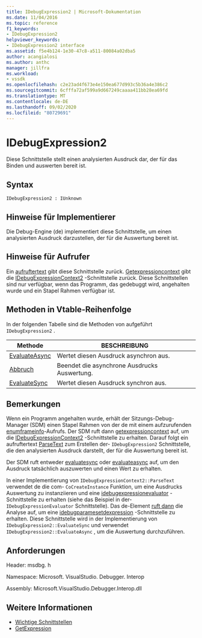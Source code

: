 ```yaml
---
title: IDebugExpression2 | Microsoft-Dokumentation
ms.date: 11/04/2016
ms.topic: reference
f1_keywords:
- IDebugExpression2
helpviewer_keywords:
- IDebugExpression2 interface
ms.assetid: f5e4b124-1e30-47c8-a511-80084a02dba5
author: acangialosi
ms.author: anthc
manager: jillfra
ms.workload:
- vssdk
ms.openlocfilehash: c2e23ad4f673e4e150ea677d993c5b36a4e386c2
ms.sourcegitcommit: 6cfffa72af599a9d667249caaaa411bb28ea69fd
ms.translationtype: MT
ms.contentlocale: de-DE
ms.lasthandoff: 09/02/2020
ms.locfileid: "80729691"
---
```

# <a name="idebugexpression2"></a>IDebugExpression2
Diese Schnittstelle stellt einen analysierten Ausdruck dar, der für das Binden und auswerten bereit ist.

## <a name="syntax"></a>Syntax

```
IDebugExpression2 : IUnknown
```

## <a name="notes-for-implementers"></a>Hinweise für Implementierer
 Die Debug-Engine (de) implementiert diese Schnittstelle, um einen analysierten Ausdruck darzustellen, der für die Auswertung bereit ist.

## <a name="notes-for-callers"></a>Hinweise für Aufrufer
 Ein [aufruftertext](../../../extensibility/debugger/reference/idebugexpressioncontext2-parsetext.md) gibt diese Schnittstelle zurück. [Getexpressioncontext](../../../extensibility/debugger/reference/idebugstackframe2-getexpressioncontext.md) gibt die [IDebugExpressionContext2](../../../extensibility/debugger/reference/idebugexpressioncontext2.md) -Schnittstelle zurück. Diese Schnittstellen sind nur verfügbar, wenn das Programm, das gedebuggt wird, angehalten wurde und ein Stapel Rahmen verfügbar ist.

## <a name="methods-in-vtable-order"></a>Methoden in Vtable-Reihenfolge
 In der folgenden Tabelle sind die Methoden von aufgeführt `IDebugExpression2` .

|Methode|BESCHREIBUNG|
|------------|-----------------|
|[EvaluateAsync](../../../extensibility/debugger/reference/idebugexpression2-evaluateasync.md)|Wertet diesen Ausdruck asynchron aus.|
|[Abbruch](../../../extensibility/debugger/reference/idebugexpression2-abort.md)|Beendet die asynchrone Ausdrucks Auswertung.|
|[EvaluateSync](../../../extensibility/debugger/reference/idebugexpression2-evaluatesync.md)|Wertet diesen Ausdruck synchron aus.|

## <a name="remarks"></a>Bemerkungen
 Wenn ein Programm angehalten wurde, erhält der Sitzungs-Debug-Manager (SDM) einen Stapel Rahmen von der de mit einem aufzurufenden [enumframeinfo](../../../extensibility/debugger/reference/idebugthread2-enumframeinfo.md)-Aufrufs. Der SDM ruft dann [getexpressioncontext](../../../extensibility/debugger/reference/idebugstackframe2-getexpressioncontext.md) auf, um die [IDebugExpressionContext2](../../../extensibility/debugger/reference/idebugexpressioncontext2.md) -Schnittstelle zu erhalten. Darauf folgt ein aufruftertext [ParseText](../../../extensibility/debugger/reference/idebugexpressioncontext2-parsetext.md) zum Erstellen der- `IDebugExpression2` Schnittstelle, die den analysierten Ausdruck darstellt, der für die Auswertung bereit ist.

 Der SDM ruft entweder [evaluatesync](../../../extensibility/debugger/reference/idebugexpression2-evaluatesync.md) oder [evaluateasync](../../../extensibility/debugger/reference/idebugexpression2-evaluateasync.md) auf, um den Ausdruck tatsächlich auszuwerten und einen Wert zu erhalten.

 In einer Implementierung von `IDebugExpressionContext2::ParseText` verwendet de die com- `CoCreateInstance` Funktion, um eine Ausdrucks Auswertung zu instanziieren und eine [idebugexpressionevaluator](../../../extensibility/debugger/reference/idebugexpressionevaluator.md) -Schnittstelle zu erhalten (siehe das Beispiel in der- `IDebugExpressionEvaluator` Schnittstelle). Das de-Element [ruft dann](../../../extensibility/debugger/reference/idebugexpressionevaluator-parse.md) die Analyse auf, um eine [idebugparamesetdexpression](../../../extensibility/debugger/reference/idebugparsedexpression.md) -Schnittstelle zu erhalten. Diese Schnittstelle wird in der Implementierung von `IDebugExpression2::EvaluateSync` und verwendet `IDebugExpression2::EvaluateAsync` , um die Auswertung durchzuführen.

## <a name="requirements"></a>Anforderungen
 Header: msdbg. h

 Namespace: Microsoft. VisualStudio. Debugger. Interop

 Assembly: Microsoft.VisualStudio.Debugger.Interop.dll

## <a name="see-also"></a>Weitere Informationen
- [Wichtige Schnittstellen](../../../extensibility/debugger/reference/core-interfaces.md)
- [GetExpression](../../../extensibility/debugger/reference/idebugexpressionevaluationcompleteevent2-getexpression.md)
